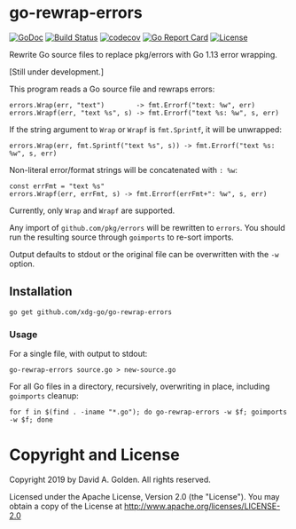 # go-rewrap-errors

[![GoDoc](https://godoc.org/github.com/xdg-go/go-rewrap-errors?status.svg)](https://godoc.org/github.com/xdg-go/go-rewrap-errors) [![Build Status](https://travis-ci.org/xdg-go/go-rewrap-errors.svg?branch=master)](https://travis-ci.org/xdg-go/go-rewrap-errors) [![codecov](https://codecov.io/gh/xdg-go/go-rewrap-errors/branch/master/graph/badge.svg)](https://codecov.io/gh/xdg-go/go-rewrap-errors) [![Go Report Card](https://goreportcard.com/badge/github.com/xdg-go/go-rewrap-errors)](https://goreportcard.com/report/github.com/xdg-go/go-rewrap-errors) [![License](https://img.shields.io/badge/License-Apache%202.0-blue.svg)](https://opensource.org/licenses/Apache-2.0)

Rewrite Go source files to replace pkg/errors with Go 1.13 error wrapping.

[Still under development.]

This program reads a Go source file and rewraps errors:

```
errors.Wrap(err, "text")        -> fmt.Errorf("text: %w", err)
errors.Wrapf(err, "text %s", s) -> fmt.Errorf("text %s: %w", s, err)
```

If the string argument to `Wrap` or `Wrapf` is `fmt.Sprintf`, it will be
unwrapped:

```
errors.Wrap(err, fmt.Sprintf("text %s", s)) -> fmt.Errorf("text %s: %w", s, err)
```

Non-literal error/format strings will be concatenated with `: %w`:

```
const errFmt = "text %s"
errors.Wrapf(err, errFmt, s) -> fmt.Errorf(errFmt+": %w", s, err)
```

Currently, only `Wrap` and `Wrapf` are supported.

Any import of `github.com/pkg/errors` will be rewritten to `errors`.  You
should run the resulting source through `goimports` to re-sort imports.

Output defaults to stdout or the original file can be overwritten with the
`-w` option.

## Installation

```
go get github.com/xdg-go/go-rewrap-errors
```

### Usage

For a single file, with output to stdout:

```
go-rewrap-errors source.go > new-source.go
```

For all Go files in a directory, recursively, overwriting in place, including
`goimports` cleanup:

```
for f in $(find . -iname "*.go"); do go-rewrap-errors -w $f; goimports -w $f; done
```

# Copyright and License

Copyright 2019 by David A. Golden. All rights reserved.

Licensed under the Apache License, Version 2.0 (the "License").
You may obtain a copy of the License at http://www.apache.org/licenses/LICENSE-2.0
